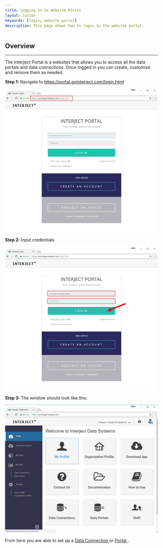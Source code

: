 ```yaml
---
title: Logging In to Website Portal
layout: custom
keywords: [login, website portal]
description: This page shows how to login to the website portal.
---
```


##  **Overview**
---
The Interject Portal is a websites that allows you to access all the data portals and data connections. Once logged in you can create, customize and remove them as needed. 

**Step 1:** Navigate to [ https://portal.gointerject.com/login.html ](https://portal.gointerject.com/login.html)

![](/images/Login/01.png)

**Step 2:** Input credentials 

![](/images/Login/02.png)

**Step 3:** The window should look like this: 

![](/images/Login/03.png)

From here you are able to set up a [ Data Connection ](/wPortal/Lab-15.2-Database-Connection.html) or [ Portal ](/wPortal/Data-Portals.html). 
